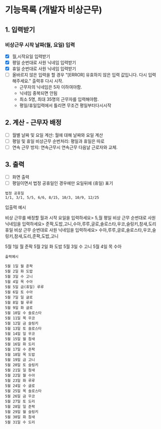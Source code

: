 # 기능목록 (개발자 비상근무)

## 1. 입력받기

### 비상근무 시작 날짜(월, 요일) 입력

- [x] 월,시작요일 입력받기
- [x] 평일 순번대로 사원 닉네임 입력받기
- [x] 휴일 순번대로 사원 닉네임 입력받기
- [ ] 올바르지 않은 입력을 할 경우 "[ERROR] 유효하지 않은 입력 값입니다. 다시 입력해주세요." 출력후 다시 시작.
  - 근무자의 닉네임은 5자 이하여야함.
  - 닉네임 중복되면 안됨
  - 최소 5명, 최대 35명의 근무자를 입력해야함.
  - 평일/휴일입력에서 틀리면 무조건 평일부터다시시작

## 2. 계산 - 근무자 배정

- [ ] 월별 날짜 및 요일 계산: 월에 대해 날짜와 요일 계산
- [ ] 평일 및 휴일 비상근무 순번처리: 평일과 휴일은 따로
- [ ] 연속 근무 방지: 연속근무시 연속근무 다음날 근로자와 교체.

## 3. 출력

- [ ] 화면 출력
- [ ] 평일이면서 법정 공휴일인 경우에만 요일뒤에 (휴일) 표기

```
법정 공휴일
1/1, 3/1, 5/5, 6/6, 8/15, 10/3, 10/9, 12/25
```

입출력 예시

비상 근무를 배정할 월과 시작 요일을 입력하세요> 5,월
평일 비상 근무 순번대로 사원 닉네임을 입력하세요> 준팍,도밥,고니,수아,루루,글로,솔로스타,우코,슬링키,참새,도리
휴일 비상 근무 순번대로 사원 닉네임을 입력하세요> 수아,루루,글로,솔로스타,우코,슬링키,참새,도리,준팍,도밥,고니

5월 1일 월 준팍
5월 2일 화 도밥
5월 3일 수 고니
5월 4일 목 수아

```
출력예시

5월 1일 월 준팍
5월 2일 화 도밥
5월 3일 수 고니
5월 4일 목 수아
5월 5일 금(휴일) 루루
5월 6일 토 수아
5월 7일 일 글로
5월 8일 월 루루
5월 9일 화 글로
5월 10일 수 솔로스타
5월 11일 목 우코
5월 12일 금 슬링키
5월 13일 토 솔로스타
5월 14일 일 우코
5월 15일 월 참새
5월 16일 화 도리
5월 17일 수 준팍
5월 18일 목 도밥
5월 19일 금 고니
5월 20일 토 슬링키
5월 21일 일 참새
5월 22일 월 수아
5월 23일 화 루루
5월 24일 수 글로
5월 25일 목 솔로스타
5월 26일 금 우코
5월 27일 토 도리
5월 28일 일 준팍
5월 29일 월 슬링키
5월 30일 화 참새
5월 31일 수 도리

```
